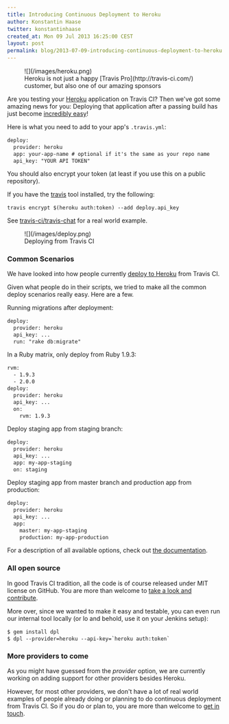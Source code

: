 ```yaml
---
title: Introducing Continuous Deployment to Heroku
author: Konstantin Haase
twitter: konstantinhaase
created_at: Mon 09 Jul 2013 16:25:00 CEST
layout: post
permalink: blog/2013-07-09-introducing-continuous-deployment-to-heroku
---
```


<figure class="small right">
  ![](/images/heroku.png)
  <figcaption>
    Heroku is not just a happy [Travis Pro](http://travis-ci.com/) customer,
    but also one of our amazing sponsors
  </figcaption>
</figure>

Are you testing your [Heroku](https://www.heroku.com/) application on Travis CI? Then we've got some amazing news for you: Deploying that application after a passing build has just become [incredibly easy](/docs/user/deployment/)!

Here is what you need to add to your app's `.travis.yml`:

    deploy:
      provider: heroku
      app: your-app-name # optional if it's the same as your repo name
      api_key: "YOUR API TOKEN"

You should also encrypt your token (at least if you use this on a public repository).

If you have the [travis](https://github.com/travis-ci/travis#installation) tool installed, try the following:

    travis encrypt $(heroku auth:token) --add deploy.api_key

See [travis-ci/travis-chat](https://github.com/travis-ci/travis-chat/blob/2eac1840c0f1df90ccb0b6b6a96ecf0e570119e8/.travis.yml) for a real world example.

<figure class="small right">
  ![](/images/deploy.png)
  <figcaption>Deploying from Travis CI</figcaption>
</figure>

### Common Scenarios

We have looked into how people currently [deploy to Heroku](https://www.google.com/search?btnG=1&pws=0&q=heroku+travis+ci) from Travis CI.

Given what people do in their scripts, we tried to make all the common deploy scenarios really easy. Here are a few.

Running migrations after deployment:

    deploy:
      provider: heroku
      api_key: ...
      run: "rake db:migrate"

In a Ruby matrix, only deploy from Ruby 1.9.3:

    rvm:
      - 1.9.3
      - 2.0.0
    deploy:
      provider: heroku
      api_key: ...
      on:
        rvm: 1.9.3

Deploy staging app from staging branch:

    deploy:
      provider: heroku
      api_key: ...
      app: my-app-staging
      on: staging

Deploy staging app from master branch and production app from production:

    deploy:
      provider: heroku
      api_key: ...
      app:
        master: my-app-staging
        production: my-app-production

For a description of all available options, check out [the documentation](/docs/user/deployment/).

### All open source

In good Travis CI tradition, all the code is of course released under MIT license on GitHub. You are more than welcome to [take a look and contribute](https://github.com/rkh/dpl).

More over, since we wanted to make it easy and testable, you can even run our internal tool locally (or lo and behold, use it on your Jenkins setup):

    $ gem install dpl
    $ dpl --provider=heroku --api-key=`heroku auth:token`

### More providers to come

As you might have guessed from the *provider* option, we are currently working on adding support for other providers besides Heroku.

However, for most other providers, we don't have a lot of real world examples of people already doing or planning to do continuous deployment from Travis CI. So if you do or plan to, you are more than welcome to [get in touch](mailto:support@travis-ci.com).